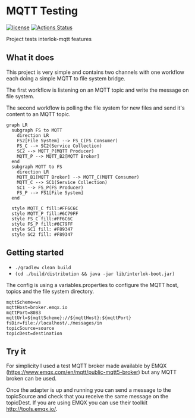 # MQTT Testing

[![license](https://img.shields.io/github/license/interlok-testing/testing_mqtt.svg)](https://github.com/interlok-testing/testing_mqtt/blob/develop/LICENSE)
[![Actions Status](https://github.com/interlok-testing/testing_mqtt/actions/workflows/gradle-build.yml/badge.svg)](https://github.com/interlok-testing/testing_mqtt/actions/workflows/gradle-build.yml)

Project tests interlok-mqtt features

## What it does

This project is very simple and contains two channels with one workflow each doing a simple MQTT to file system bridge.

The first workflow is listening on an MQTT topic and write the message on file system.

The second workflow is polling the file system for new files and send it's content to an MQTT topic.

```mermaid
graph LR
  subgraph FS to MQTT
    direction LR
    FS2[File System] --> FS_C(FS Consumer)
    FS_C --> SC2(Service Collection)
    SC2 --> MQTT_P(MQTT Producer)
    MQTT_P --> MQTT_B2[MQTT Broker]
  end
  subgraph MQTT to FS
    direction LR
    MQTT_B1[MQTT Broker] --> MQTT_C(MQTT Consumer)
    MQTT_C --> SC1(Service Collection)
    SC1 --> FS_P(FS Producer)
    FS_P --> FS1[File System]
  end

  style MQTT_C fill:#FF6C6C
  style MQTT_P fill:#6C79FF
  style FS_C fill:#FF6C6C
  style FS_P fill:#6C79FF
  style SC1 fill: #F89347
  style SC2 fill: #F89347
```


## Getting started

* `./gradlew clean build`
* `(cd ./build/distribution && java -jar lib/interlok-boot.jar)`

The config is using a variables.properties to configure the MQTT host, topics and the file system directory.

```
mqttScheme=ws
mqttHost=broker.emqx.io
mqttPort=8083
mqttUrl=${mqttScheme}://${mqttHost}:${mqttPort}
fsDir=file://localhost/./messages/in
topicSource=source
topicDest=destination
```

## Try it

For simplicity I used a test MQTT broker made available by EMQX (https://www.emqx.com/en/mqtt/public-mqtt5-broker) but any MQTT broken can be used.

Once the adapter is up and running you can send a message to the topicSource and check that you receive the same message on the topicDest.
If you are using EMQX you can use their toolkit http://tools.emqx.io/.

